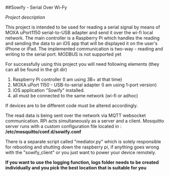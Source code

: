 ##Sowify - Serial Over Wi-Fy

*Project description*

This project is intended to be used for reading a serial signal by means of MOXA uPort1150 serial-to-USB adapter and
send it over the wi-fi local network. The main controller is a Raspberry Pi which handles the reading and sending the data
to an iOS app that will be displayed it on the user's iPhone or iPad. The implemented communication is two-way - reading and 
writing to the serial port. MODBUS is not supported yet

For successfully using this project you will need following elements (they can all be found in the git dir)
1. Raspberry Pi controller (I am using 3B+ at that time)
2. MOXA uPort 1150 - USB-to-serial adapter (I am using 1-port version)
3. iOS application "Sowify" installed.
4. all must be connected to the same network (wi-fi or adhoc)

If devices are to be different code must be altered accordingly.

The read data is being sent over the network via MQTT websocket communication. RPi acts simultaneously as a server and a client.
Mosquitto server runs with a custom configuration file located in : **/etc/mosquitto/conf.d/sowify.conf**

There is a separate script called "mediator.py" which is solely responsible for rebooting and shutting down the raspberry pi,
if anything goes wrong with the "sowify_client" or you just want to power your device remotely.

**If you want to use the logging function, logs folder needs to be created individually and you pick the best location that is suitable for you** 
